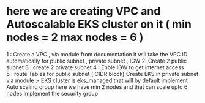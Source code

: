 # here we are creating VPC and Autoscalable EKS cluster on it  ( min nodes = 2 max nodes = 6 )
1 : Create a VPC , via module from documentation it will take the VPC ID automatically for public subnet , private subnet , IGW 
2: Create 2 public subnet 
3 : create 2 private subnet
4 : Enble IGW to get internet access  
5 : route Tables for public subnet ( CIDR block)
Create EKS in private subnet via module :- 
EKS cluster is eks_managed that will by default implement Auto scaling group 
here we have min 2 nodes and that can scale upto 6 nodes 
Implement the security group 